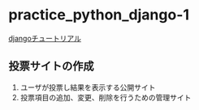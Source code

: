 # practice_python_django-1
[djangoチュートリアル](https://docs.djangoproject.com/ja/2.2/intro/)

## 投票サイトの作成
1. ユーザが投票し結果を表示する公開サイト
2. 投票項目の追加、変更、削除を行うための管理サイト